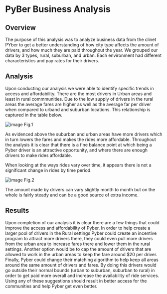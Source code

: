 # PyBer Business Analysis

## Overview
The purpose of this analysis was to analyze business data from the clinet PYber to get a better understanding of how city type affects the amount of drivers, and how much they are paid throughout the year. We grouped our data by 3 types, rural, suburban, and urban. Each environment had different characteristics and pay rates for their drivers.

## Analysis

Upon conducting our analysis we were able to identify specific trends in access and affordability. There are the most drivers in Urban areas and least in rural commmunities. Due to the low supply of drivers in the rural areas the average fares are higher as well as the average far per driver when compared to urband and suburban locations. This relationship is captured in the table below.

![image](https://user-images.githubusercontent.com/91395269/148665590-187538ab-a78d-48c8-aaab-f27a61e1c381.png)
Fig.1

As evidenced above the suburban and urban areas have more drivers which in turn lowers the fares and makes the rides more affordable. Throughout the analysis it is clear that there is a fine balance point at which being a Pyber driver is an attractive opportunity, and where there are enough drivers to make rides affordable.

When looking at the ways rides vary over time, it appears there is not a significant change in rides by time period.

![image](https://user-images.githubusercontent.com/91395269/148666397-7a9e49c4-0f8c-4103-9889-c8f7b3c14c5d.png)
Fig.2

The amount made by drivers can vary slightly month to month but on the whole is fairly steady and can be a good source of extra income.


## Results

Upon completion of our analysis it is clear there are a few things that could improve the access and affordability of Pyber. In order to help create a larger pool of drivers in the Rural settings Pyber could create an incentive program to attract more drivers there, they could even pull more drivers from the urban area to increase fares there and lower them in the rural settings. Another option would be to cap the amount of drivers that are allowed to work in the urban areas to keep the fare around $20 per driver. Finally, Pyber could change their matching algorithm to help keep all areas around the same amount of drivers and fares. By doing this drivers would go outside their normal bounds (urban to suburban, suburban to rural) in order to get paid more overall and increase the availability of ride services. Using any of these suggestions should result in better access for the communities and help Pyber get even better.

